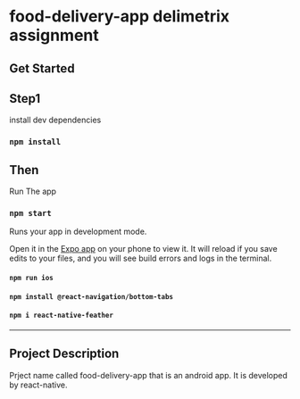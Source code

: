 # food-delivery-app delimetrix assignment

## Get Started

## Step1

install dev dependencies

### `npm install`

## Then

Run The app

### `npm start`

Runs your app in development mode.

Open it in the [Expo app](https://expo.io) on your phone to view it. It will reload if you save edits to your files, and you will see build errors and logs in the terminal.

#### `npm run ios`

#### `npm install @react-navigation/bottom-tabs`

#### `npm i react-native-feather`

--------------------------------------------------------------------------------------------------------------

## Project Description 

Prject name called food-delivery-app that is an android app. It is developed by react-native.

